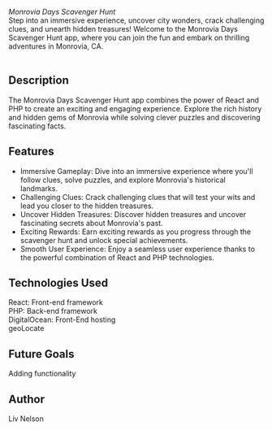 <em>Monrovia Days Scavenger Hunt</em><br>
Step into an immersive experience, uncover city wonders, crack challenging clues, and unearth hidden treasures! Welcome to the Monrovia Days Scavenger Hunt app, where you can join the fun and embark on thrilling adventures in Monrovia, CA.
<br></br>

## Description
The Monrovia Days Scavenger Hunt app combines the power of React and PHP to create an exciting and engaging experience. Explore the rich history and hidden gems of Monrovia while solving clever puzzles and discovering fascinating facts.


## Features

- Immersive Gameplay: Dive into an immersive experience where you'll follow clues, solve puzzles, and explore Monrovia's historical landmarks.
- Challenging Clues: Crack challenging clues that will test your wits and lead you closer to the hidden treasures.
- Uncover Hidden Treasures: Discover hidden treasures and uncover fascinating secrets about Monrovia's past.
- Exciting Rewards: Earn exciting rewards as you progress through the scavenger hunt and unlock special achievements.
- Smooth User Experience: Enjoy a seamless user experience thanks to the powerful combination of React and PHP technologies.


## Technologies Used
React: Front-end framework <br>
PHP: Back-end framework <br>
DigitalOcean: Front-End hosting <br>
geoLocate <br>


## Future Goals
Adding functionality


## Author
Liv Nelson
